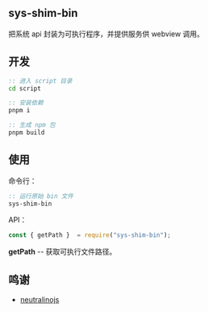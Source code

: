 
## sys-shim-bin

把系统 api 封装为可执行程序，并提供服务供 webview 调用。

## 开发

```bat
:: 进入 script 目录
cd script

:: 安装依赖
pnpm i

:: 生成 npm 包
pnpm build
```

## 使用

命令行：

``` bat
:: 运行原始 bin 文件
sys-shim-bin
```

API：

``` js
const { getPath }  = require("sys-shim-bin");

```

**getPath** -- 获取可执行文件路径。


## 鸣谢

- [neutralinojs](https://neutralino.js.org/)
